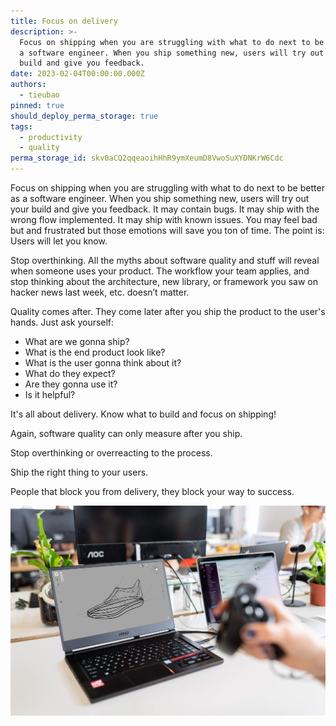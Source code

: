 ```yaml
---
title: Focus on delivery
description: >-
  Focus on shipping when you are struggling with what to do next to be better as
  a software engineer. When you ship something new, users will try out your
  build and give you feedback.
date: 2023-02-04T00:00:00.000Z
authors:
  - tieubao
pinned: true
should_deploy_perma_storage: true
tags:
  - productivity
  - quality
perma_storage_id: skv0aCQ2qqeaoihHhR9ymXeumD8VwoSuXYDNKrW6Cdc
---
```

Focus on shipping when you are struggling with what to do next to be better as a software engineer. When you ship something new, users will try out your build and give you feedback. It may contain bugs. It may ship with the wrong flow implemented. It may ship with known issues. You may feel bad but and frustrated but those emotions will save you ton of time. The point is: Users will let you know.

Stop overthinking. All the myths about software quality and stuff will reveal when someone uses your product. The workflow your team applies, and stop thinking about the architecture, new library, or framework you saw on hacker news last week, etc. doesn’t matter.

Quality comes after. They come later after you ship the product to the user's hands. Just ask yourself:

- What are we gonna ship?
- What is the end product look like?
- What is the user gonna think about it?
- What do they expect?
- Are they gonna use it?
- Is it helpful?

It's all about delivery. Know what to build and focus on shipping!

Again, software quality can only measure after you ship.

Stop overthinking or overreacting to the process.

Ship the right thing to your users.

People that block you from delivery, they block your way to success.

![](assets/focus-on-software-delivery_b34c705f1ff97b2dceb3556cfeecf6a0_md5.webp)
